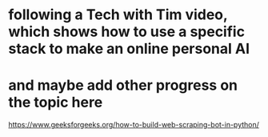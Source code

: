 # following a Tech with Tim video, which shows how to use a specific stack to make an online personal AI
# and maybe add other progress on the topic here
https://www.geeksforgeeks.org/how-to-build-web-scraping-bot-in-python/